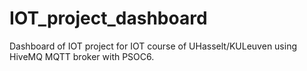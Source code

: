 # IOT_project_dashboard
Dashboard of IOT project for IOT course of UHasselt/KULeuven using HiveMQ MQTT broker with PSOC6.

